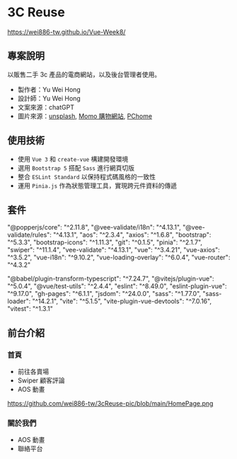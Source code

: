 # 3C Reuse

https://wei886-tw.github.io/Vue-Week8/

## 專案說明

以販售二手 3c 產品的電商網站，以及後台管理者使用。

- 製作者：Yu Wei Hong
- 設計師：Yu Wei Hong
- 文案來源：chatGPT
- 圖片來源：[unsplash](https://unsplash.com/), [Momo 購物網站](https://www.momoshop.com.tw/main/Main.jsp), [PChome](https://24h.pchome.com.tw/?gad_source=1&gclid=Cj0KCQjw7ZO0BhDYARIsAFttkCgRq_VgBVPATLz4aHpMQtxOdaagNxkLWnaWP8Q65eIcZanICHZKWdwaAmkrEALw_wcB)

## 使用技術

- 使用 `Vue 3` 和 `create-vue` 構建開發環境
- 選用 `Bootstrap 5` 搭配 `Sass` 進行網頁切版
- 整合 `ESLint Standard` 以保持程式碼風格的一致性
- 運用 `Pinia.js` 作為狀態管理工具，實現跨元件資料的傳遞

## 套件

"@popperjs/core": "^2.11.8",
"@vee-validate/i18n": "^4.13.1",
"@vee-validate/rules": "^4.13.1",
"aos": "^2.3.4",
"axios": "^1.6.8",
"bootstrap": "^5.3.3",
"bootstrap-icons": "^1.11.3",
"git": "^0.1.5",
"pinia": "^2.1.7",
"swiper": "^11.1.4",
"vee-validate": "^4.13.1",
"vue": "^3.4.21",
"vue-axios": "^3.5.2",
"vue-i18n": "^9.10.2",
"vue-loading-overlay": "^6.0.4",
"vue-router": "^4.3.2"

"@babel/plugin-transform-typescript": "^7.24.7",
"@vitejs/plugin-vue": "^5.0.4",
"@vue/test-utils": "^2.4.4",
"eslint": "^8.49.0",
"eslint-plugin-vue": "^9.17.0",
"gh-pages": "^6.1.1",
"jsdom": "^24.0.0",
"sass": "^1.77.0",
"sass-loader": "^14.2.1",
"vite": "^5.1.5",
"vite-plugin-vue-devtools": "^7.0.16",
"vitest": "^1.3.1"

## 前台介紹

### 首頁

- 前往各賣場
- Swiper 顧客評論
- AOS 動畫

https://github.com/wei886-tw/3cReuse-pic/blob/main/HomePage.png

### 關於我們

- AOS 動畫
- 聯絡平台
